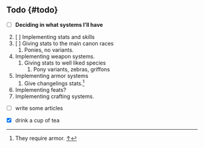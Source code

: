 ## Todo {#todo}

- [ ] **Deciding in what systems I’ll have**
2. [ ]  Implementing stats and skills
3. [ ]  Giving stats to the main canon races
    1.  Ponies, no variants.
4.  Implementing weapon systems.
    1.  Giving stats to well liked species
        1.  Pony variants, zebras, griffons
5.  Implementing armor systems
    1.  Give changelings stats.[^penis]
6.  Implementing feats?
7.  Implementing crafting systems.


- [ ] write some articles
- [x] drink a cup of tea







[^penis]: They require armor. [↑](#781537938164547-footnote-ref-11)